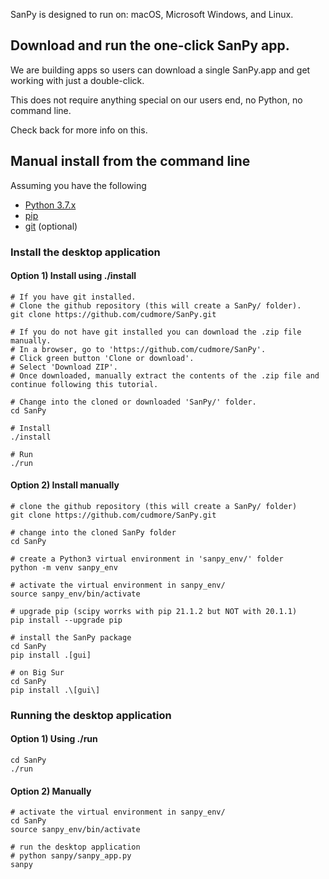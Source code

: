 SanPy is designed to run on: macOS, Microsoft Windows, and Linux.

## Download and run the one-click SanPy app.

We are building apps so users can download a single SanPy.app and get working with just a double-click.

This does not require anything special on our users end, no Python, no command line.

Check back for more info on this.

## Manual install from the command line

Assuming you have the following

 - [Python 3.7.x][python3]
 - [pip][pip]
 - [git][git] (optional)

[python3]: https://www.python.org/downloads/
[pip]: https://pip.pypa.io/en/stable/
[git]: https://git-scm.com/book/en/v2/Getting-Started-Installing-Git

### Install the desktop application

#### Option 1) Install using ./install

```
# If you have git installed.
# Clone the github repository (this will create a SanPy/ folder).
git clone https://github.com/cudmore/SanPy.git

# If you do not have git installed you can download the .zip file manually.
# In a browser, go to 'https://github.com/cudmore/SanPy'.
# Click green button 'Clone or download'.
# Select 'Download ZIP'.
# Once downloaded, manually extract the contents of the .zip file and continue following this tutorial.

# Change into the cloned or downloaded 'SanPy/' folder.
cd SanPy

# Install
./install

# Run
./run
```

#### Option 2) Install manually

```
# clone the github repository (this will create a SanPy/ folder)
git clone https://github.com/cudmore/SanPy.git

# change into the cloned SanPy folder
cd SanPy

# create a Python3 virtual environment in 'sanpy_env/' folder
python -m venv sanpy_env

# activate the virtual environment in sanpy_env/
source sanpy_env/bin/activate

# upgrade pip (scipy worrks with pip 21.1.2 but NOT with 20.1.1)
pip install --upgrade pip

# install the SanPy package
cd SanPy
pip install .[gui]

# on Big Sur
cd SanPy
pip install .\[gui\]
```

### Running the desktop application

#### Option 1) Using ./run

```
cd SanPy
./run
```

#### Option 2) Manually

```
# activate the virtual environment in sanpy_env/
cd SanPy
source sanpy_env/bin/activate

# run the desktop application
# python sanpy/sanpy_app.py
sanpy
```
